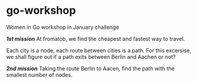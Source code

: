 # go-workshop
Women in Go workshop in January challenge 


***1st mission***
At fromatob, we find the cheapest and fastest way to travel. 

Each city is a node, each route between cities is a path. 
For this excersise, we shall figure out if a path exits between Berlin and Aachen or not? 

***2nd mission*** 
Taking the route Berlin to Aacen, find the path with the smallest number of nodes. 
